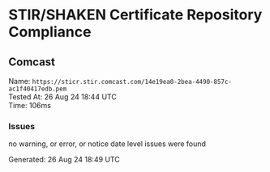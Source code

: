 # STIR/SHAKEN Certificate Repository Compliance

## Comcast

Name: `https://sticr.stir.comcast.com/14e19ea0-2bea-4490-857c-ac1f40417edb.pem`\
Tested At: 26 Aug 24 18:44 UTC\
Time: 106ms

### Issues

no warning, or error, or notice date level issues were found

Generated: 26 Aug 24 18:49 UTC